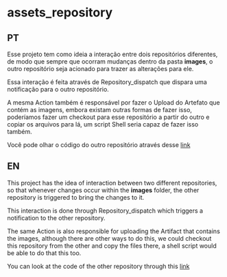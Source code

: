 # assets_repository

## PT

Esse projeto tem como ideia a interação entre dois repositórios diferentes, de modo que sempre que ocorram mudanças dentro da pasta **images**, o outro repositório seja acionado para trazer as alterações para ele.

Essa interação é feita através de Repository_dispatch que dispara uma notificação para o outro repositório.

A mesma Action também é responsável por fazer o Upload do Artefato que contém as imagens, embora existam outras formas de fazer isso, poderíamos fazer um checkout para esse repositório a partir do outro e copiar os arquivos para lá, um script Shell seria capaz de fazer isso também.

Você pode olhar o código do outro repositório através desse [link](https://github.com/guilhermeqmaia/consume_assets_repository)


## EN

This project has the idea of ​​interaction between two different repositories, so that whenever changes occur within the **images** folder, the other repository is triggered to bring the changes to it.

This interaction is done through Repository_dispatch which triggers a notification to the other repository.

The same Action is also responsible for uploading the Artifact that contains the images, although there are other ways to do this, we could checkout this repository from the other and copy the files there, a shell script would be able to do that this too.

You can look at the code of the other repository through this [link](https://github.com/guilhermeqmaia/consume_assets_repository)
